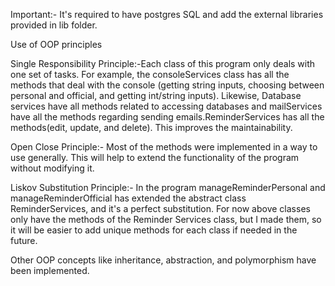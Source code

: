 Important:- It's required to have postgres SQL and add the external libraries provided in lib folder.



Use of OOP principles

Single Responsibility Principle:-Each class of this program only deals with one set of tasks.
For example, the consoleServices class has all the methods that deal with the console (getting string inputs, choosing between personal and official, and getting int/string inputs). Likewise, Database services have all methods related to accessing databases and mailServices have all the methods regarding sending emails.ReminderServices has all the methods(edit, update, and delete). This improves the maintainability.

Open Close Principle:- Most of the methods were implemented in a way to use generally. This will help to extend the functionality of the program without modifying it.

Liskov Substitution Principle:- In the program manageReminderPersonal and manageReminderOfficial has extended the abstract class ReminderServices, and it's a perfect substitution. For now above classes only have the methods of the Reminder Services class, but I made them, so it will be easier to add unique methods for each class if needed in the future.

Other OOP concepts like inheritance, abstraction, and polymorphism have been implemented.